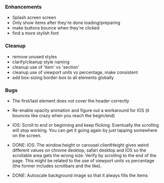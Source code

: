 
### Enhancements
- Splash screen screen
- Only show items after they're done loading/preparing
- make buttons bounce when they're clicked
- find a more stylish font

### Cleanup
- remove unused styles
- clarify/cleanup style naming
- cleanup use of 'item' vs 'section'
- cleanup use of viewport units vs percentage, make consistent
- add box-sizing border-box to all elements globally

### Bugs
- The first/last element does not cover the header correctly
- Re-enable opacity animation and figure out a workaround for IOS (it bounces like crazy when you reach the begin/end)
- IOS: Scroll to end or beginning and keep flicking. Eventually the scrolling will stop working. You can get it going again by just tapping somewhere on the screen.


- DONE: IOS: The window.height or carousel.clientHeight gives weird different values on chrome desktop, safari desktop and IOS so the scrollable area gets the wrong size. Verify by scrolling to the end of the page. This might be related to the use of viewport units vs percentage (the former includes scrollbars and the like).
- DONE: Autoscale background image so that it always fills the items 

